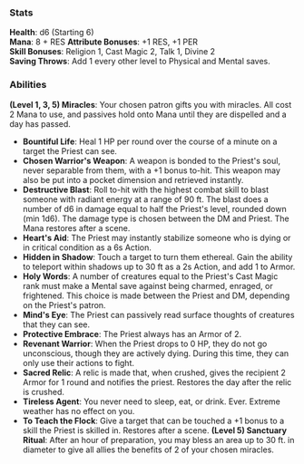 ### Stats
**Health**: d6 (Starting 6)  
**Mana**: 8 + RES
**Attribute Bonuses**: +1 RES, +1 PER  
**Skill Bonuses**:  Religion 1, Cast Magic 2, Talk 1, Divine 2  
**Saving Throws**: Add 1 every other level to Physical and Mental saves.
 
### Abilities
**(Level 1, 3, 5) Miracles**: Your chosen patron gifts you with miracles. All cost 2 Mana to use, and passives hold onto Mana until they are dispelled and a day has passed. 
- **Bountiful Life**: Heal 1 HP per round over the course of a minute on a target the Priest can see.
- **Chosen Warrior's Weapon**: A weapon is bonded to the Priest's soul, never separable from them, with a +1 bonus to-hit. This weapon may also be put into a pocket dimension and retrieved instantly.
- **Destructive Blast**: Roll to-hit with the highest combat skill to blast someone with radiant energy at a range of 90 ft. The blast does a number of d6 in damage equal to half the Priest's level, rounded down (min 1d6). The damage type is chosen between the DM and Priest. The Mana restores after a scene.
- **Heart's Aid**: The Priest may instantly stabilize someone who is dying or in critical condition as a 6s Action.  
- **Hidden in Shadow**: Touch a target to turn them ethereal. Gain the ability to teleport within shadows up to 30 ft as a 2s Action, and add 1 to Armor. 
- **Holy Words**: A number of creatures equal to the Priest's Cast Magic rank must make a Mental save against being charmed, enraged, or frightened. This choice is made between the Priest and DM, depending on the Priest's patron.
- **Mind's Eye**: The Priest can passively read surface thoughts of creatures that they can see.
- **Protective Embrace**: The Priest always has an Armor of 2.
- **Revenant Warrior**: When the Priest drops to 0 HP, they do not go unconscious, though they are actively dying. During this time, they can only use their actions to fight. 
- **Sacred Relic**: A relic is made that, when crushed, gives the recipient 2 Armor for 1 round and notifies the priest. Restores the day after the relic is crushed.
- **Tireless Agent**: You never need to sleep, eat, or drink. Ever. Extreme weather has no effect on you.
- **To Teach the Flock**: Give a target that can be touched a +1 bonus to a skill the Priest is skilled in. Restores after a scene.
**(Level 5) Sanctuary Ritual**: After an hour of preparation, you may bless an area up to 30 ft. in diameter to give all allies the benefits of 2 of your chosen miracles.